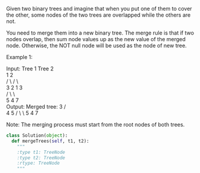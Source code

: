 
Given two binary trees and imagine that when you put one of them to cover the other, some nodes of the two trees are overlapped while the others are not. 


You need to merge them into a new binary tree. The merge rule is that if two nodes overlap, then sum node values up as the new value of the merged node. Otherwise, the NOT null node will be used as the node of new tree.



Example 1:

Input: 
	Tree 1                     Tree 2                  
          1                         2                             
         / \                       / \                            
        3   2                     1   3                        
       /                           \   \                      
      5                             4   7                  
Output: 
Merged tree:
	     3
	    / \
	   4   5
	  / \   \ 
	 5   4   7




Note:
The merging process must start from the root nodes of both trees.



```python
class Solution(object):
  def mergeTrees(self, t1, t2):
    """
    :type t1: TreeNode
    :type t2: TreeNode
    :rtype: TreeNode
    """
```
